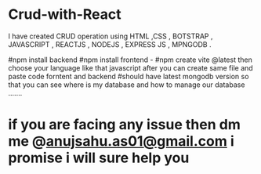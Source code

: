 # Crud-with-React
I have created CRUD operation using HTML ,CSS , BOTSTRAP , JAVASCRIPT , REACTJS , NODEJS , EXPRESS JS , MPNGODB .

#npm install backend
#npm install frontend - 
#npm create vite @latest then choose your language like that javascript after 
you can create same file and paste code forntent and backend 
#should have latest mongodb version so that you can see where is my database and how to manage our database .......

# if you are facing any issue then dm me @anujsahu.as01@gmail.com i promise i will sure help you


